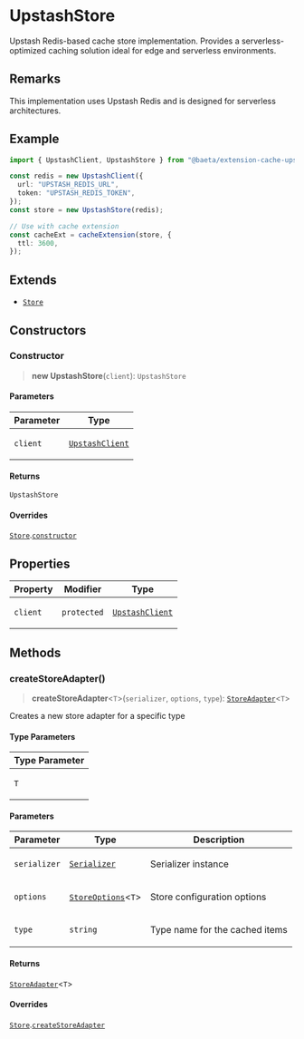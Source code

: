# UpstashStore

Upstash Redis-based cache store implementation.
Provides a serverless-optimized caching solution ideal for edge and serverless environments.

## Remarks

This implementation uses Upstash Redis and is designed for serverless architectures.

## Example

```typescript
import { UpstashClient, UpstashStore } from "@baeta/extension-cache-upstash";

const redis = new UpstashClient({
  url: "UPSTASH_REDIS_URL",
  token: "UPSTASH_REDIS_TOKEN",
});
const store = new UpstashStore(redis);

// Use with cache extension
const cacheExt = cacheExtension(store, {
  ttl: 3600,
});
```

## Extends

- [`Store`](../../extension-cache/classes/Store.md)

## Constructors

### Constructor

> **new UpstashStore**(`client`): `UpstashStore`

#### Parameters

<table>
<thead>
<tr>
<th>Parameter</th>
<th>Type</th>
</tr>
</thead>
<tbody>
<tr>
<td>

`client`

</td>
<td>

[`UpstashClient`](UpstashClient.md)

</td>
</tr>
</tbody>
</table>

#### Returns

`UpstashStore`

#### Overrides

[`Store`](../../extension-cache/classes/Store.md).[`constructor`](../../extension-cache/classes/Store.md#constructor)

## Properties

<table>
<thead>
<tr>
<th>Property</th>
<th>Modifier</th>
<th>Type</th>
</tr>
</thead>
<tbody>
<tr>
<td>

<a id="client"></a> `client`

</td>
<td>

`protected`

</td>
<td>

[`UpstashClient`](UpstashClient.md)

</td>
</tr>
</tbody>
</table>

## Methods

### createStoreAdapter()

> **createStoreAdapter**\<`T`\>(`serializer`, `options`, `type`): [`StoreAdapter`](../../extension-cache/classes/StoreAdapter.md)\<`T`\>

Creates a new store adapter for a specific type

#### Type Parameters

<table>
<thead>
<tr>
<th>Type Parameter</th>
</tr>
</thead>
<tbody>
<tr>
<td>

`T`

</td>
</tr>
</tbody>
</table>

#### Parameters

<table>
<thead>
<tr>
<th>Parameter</th>
<th>Type</th>
<th>Description</th>
</tr>
</thead>
<tbody>
<tr>
<td>

`serializer`

</td>
<td>

[`Serializer`](../../extension-cache/interfaces/Serializer.md)

</td>
<td>

Serializer instance

</td>
</tr>
<tr>
<td>

`options`

</td>
<td>

[`StoreOptions`](../../extension-cache/interfaces/StoreOptions.md)\<`T`\>

</td>
<td>

Store configuration options

</td>
</tr>
<tr>
<td>

`type`

</td>
<td>

`string`

</td>
<td>

Type name for the cached items

</td>
</tr>
</tbody>
</table>

#### Returns

[`StoreAdapter`](../../extension-cache/classes/StoreAdapter.md)\<`T`\>

#### Overrides

[`Store`](../../extension-cache/classes/Store.md).[`createStoreAdapter`](../../extension-cache/classes/Store.md#createstoreadapter)
